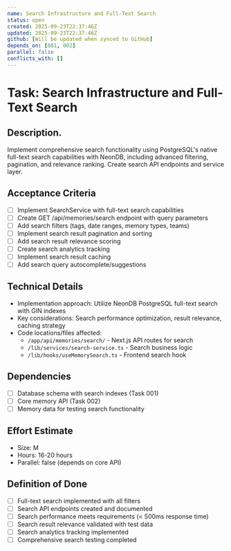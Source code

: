 ```yaml
---
name: Search Infrastructure and Full-Text Search
status: open
created: 2025-09-23T22:37:46Z
updated: 2025-09-23T22:37:46Z
github: [Will be updated when synced to GitHub]
depends_on: [001, 002]
parallel: false
conflicts_with: []
---
```


# Task: Search Infrastructure and Full-Text Search

## Description.
Implement comprehensive search functionality using PostgreSQL's native full-text search capabilities with NeonDB, including advanced filtering, pagination, and relevance ranking. Create search API endpoints and service layer.

## Acceptance Criteria
- [ ] Implement SearchService with full-text search capabilities
- [ ] Create GET /api/memories/search endpoint with query parameters
- [ ] Add search filters (tags, date ranges, memory types, teams)
- [ ] Implement search result pagination and sorting
- [ ] Add search result relevance scoring
- [ ] Create search analytics tracking
- [ ] Implement search result caching
- [ ] Add search query autocomplete/suggestions

## Technical Details
- Implementation approach: Utilize NeonDB PostgreSQL full-text search with GIN indexes
- Key considerations: Search performance optimization, result relevance, caching strategy
- Code locations/files affected:
  - `/app/api/memories/search/` - Next.js API routes for search
  - `/lib/services/search-service.ts` - Search business logic
  - `/lib/hooks/useMemorySearch.ts` - Frontend search hook

## Dependencies
- [ ] Database schema with search indexes (Task 001)
- [ ] Core memory API (Task 002)
- [ ] Memory data for testing search functionality

## Effort Estimate
- Size: M
- Hours: 16-20 hours
- Parallel: false (depends on core API)

## Definition of Done
- [ ] Full-text search implemented with all filters
- [ ] Search API endpoints created and documented
- [ ] Search performance meets requirements (< 500ms response time)
- [ ] Search result relevance validated with test data
- [ ] Search analytics tracking implemented
- [ ] Comprehensive search testing completed